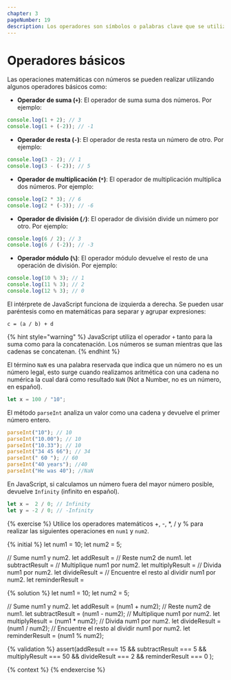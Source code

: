 ```yaml
---
chapter: 3
pageNumber: 19
description: Los operadores son símbolos o palabras clave que se utilizan para realizar operaciones con datos, como variables, valores o expresiones. Son una parte esencial del lenguaje y permiten a los desarrolladores realizar operaciones aritméticas, de comparación, lógicas, de asignación y de otro tipo.
---
```

# Operadores básicos

Las operaciones matemáticas con números se pueden realizar utilizando algunos operadores básicos como:

* **Operador de suma (`+`)**: El operador de suma suma dos números. Por ejemplo:

```javascript
console.log(1 + 2); // 3
console.log(1 + (-2)); // -1
```

* **Operador de resta (`-`)**: El operador de resta resta un número de otro. Por ejemplo:

```javascript
console.log(3 - 2); // 1
console.log(3 - (-2)); // 5
```

* **Operador de multiplicación (`*`)**: El operador de multiplicación multiplica dos números. Por ejemplo:

```javascript
console.log(2 * 3); // 6
console.log(2 * (-3)); // -6
```

* **Operador de división (`/`)**: El operador de división divide un número por otro. Por ejemplo:

```javascript
console.log(6 / 2); // 3
console.log(6 / (-2)); // -3
```

* **Operador módulo (`%`)**: El operador módulo devuelve el resto de una operación de división. Por ejemplo:

```javascript
console.log(10 % 3); // 1
console.log(11 % 3); // 2
console.log(12 % 3); // 0
```

El intérprete de JavaScript funciona de izquierda a derecha. Se pueden usar paréntesis como en matemáticas para separar y agrupar expresiones:

`c = (a / b) + d`

{% hint style="warning" %}
JavaScript utiliza el operador `+` tanto para la suma como para la concatenación. Los números se suman mientras que las cadenas se concatenan.
{% endhint %}

El término `NaN` es una palabra reservada que indica que un número no es un número legal, esto surge cuando realizamos aritmética con una cadena no numérica la cual dará como resultado `NaN` (Not a Number, no es un número, en español).

```javascript
let x = 100 / "10";
```

El método `parseInt` analiza un valor como una cadena y devuelve el primer número entero.

```javascript
parseInt("10"); // 10
parseInt("10.00"); // 10
parseInt("10.33"); // 10
parseInt("34 45 66"); // 34
parseInt(" 60 "); // 60
parseInt("40 years"); //40 
parseInt("He was 40"); //NaN
```

En JavaScript, si calculamos un número fuera del mayor número posible, devuelve `Infinity` (infinito en español).

```javascript
let x =  2 / 0; // Infinity
let y = -2 / 0; // -Infinity
```

{% exercise %}
Utilice los operadores matemáticos +, -, *, / y % para realizar las siguientes operaciones en `num1` y `num2`.

{% initial %}
let num1 = 10;
let num2 = 5;

// Sume num1 y num2.
let addResult =
// Reste num2 de num1.
let subtractResult =
// Multiplique num1 por num2.
let multiplyResult =
// Divida num1 por num2.
let divideResult =
// Encuentre el resto al dividir num1 por num2.
let reminderResult =

{% solution %}
let num1 = 10;
let num2 = 5;

// Sume num1 y num2.
let addResult = (num1 + num2);
// Reste num2 de num1.
let subtractResult = (num1 - num2);
// Multiplique num1 por num2.
let multiplyResult = (num1 * num2);
// Divida num1 por num2.
let divideResult = (num1 / num2);
// Encuentre el resto al dividir num1 por num2.
let reminderResult = (num1 % num2);

{% validation %}
assert(addResult === 15 && subtractResult === 5 && multiplyResult === 50 && divideResult === 2 && reminderResult === 0  );

{% context %}
{% endexercise %}
